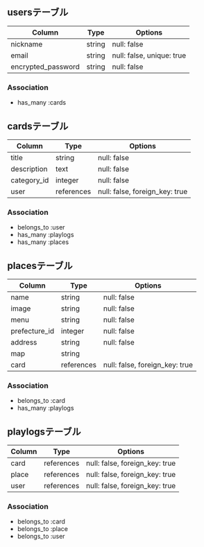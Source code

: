 ## usersテーブル

| Column             | Type       | Options                   |
| ------------------ | ---------- | ------------------------- |
| nickname           | string     | null: false               |
| email              | string     | null: false, unique: true |
| encrypted_password | string     | null: false               |


### Association

- has_many :cards


## cardsテーブル

| Column      | Type       | Options                        |
| ----------- | ---------- | ------------------------------ |
| title       | string     | null: false                    |
| description | text       | null: false                    |
| category_id | integer    | null: false                    |
| user        | references | null: false, foreign_key: true |


### Association

- belongs_to :user
- has_many :playlogs
- has_many :places


## placesテーブル

| Column        | Type       | Options                        |
| ------------- | ---------- | ------------------------------ |
| name          | string     | null: false                    |
| image         | string     | null: false                    |
| menu          | string     | null: false                    |
| prefecture_id | integer    | null: false                    |
| address       | string     | null: false                    |
| map           | string     |                                |
| card          | references | null: false, foreign_key: true |


### Association

- belongs_to :card
- has_many :playlogs


## playlogsテーブル

| Column        | Type       | Options                        |
| ------------- | ---------- | ------------------------------ |
| card          | references | null: false, foreign_key: true |
| place         | references | null: false, foreign_key: true |
| user          | references | null: false, foreign_key: true |


### Association

- belongs_to :card
- belongs_to :place
- belongs_to :user